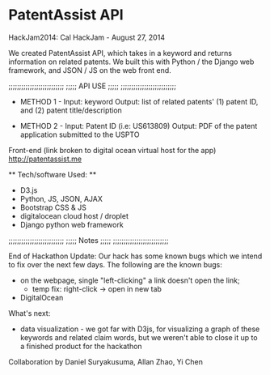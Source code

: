 PatentAssist API
=============

HackJam2014: Cal HackJam - August 27, 2014


We created PatentAssist API, which takes in a keyword and returns information on related patents.
We built this with Python / the Django web framework, and JSON / JS on the web front end. 


;;;;;;;;;;;;;;;;;;;;;;;;;;
;;;;;     API USE    ;;;;;
;;;;;;;;;;;;;;;;;;;;;;;;;;

- METHOD 1 -
Input: keyword
Output: list of related patents' (1) patent ID, and (2) patent title/description


- METHOD 2 -
Input: Patent ID (i.e: US613809)
Output: PDF of the patent application submitted to the USPTO

Front-end (link broken to digital ocean virtual host for the app)
http://patentassist.me


** Tech/software Used: **
- D3.js
- Python, JS, JSON, AJAX
- Bootstrap CSS & JS
- digitalocean cloud host / droplet
- Django python web framework


;;;;;;;;;;;;;;;;;;;;;;;;;;
;;;;;      Notes     ;;;;;
;;;;;;;;;;;;;;;;;;;;;;;;;;

End of Hackathon Update: Our hack has some known bugs which we intend to fix over the next few days.
The following are the known bugs: 
- on the webpage, single "left-clicking" a link doesn't open the link;
    - temp fix: right-click -> open in new tab
- DigitalOcean

What's next:
- data visualization - we got far with D3js, for visualizing a graph of these keywords and related claim words, but we weren't able to close it up to a finished product for the hackathon


Collaboration by Daniel Suryakusuma, Allan Zhao, Yi Chen


